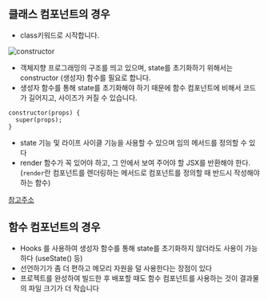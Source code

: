 ## 클래스 컴포넌트의 경우
- class키워드로 시작합니다.<br>

![constructor](https://velog.velcdn.com/images%2Fseong-dodo%2Fpost%2Fb8ba8634-7036-4212-a817-8ec05371c325%2Fimage.png)
- 객체지향 프로그래밍의 구조를 띄고 있으며, state를 초기화하기 위해서는 constructor (생성자) 함수를 필요로 합니다.<br>
- 생성자 함수를 통해 state를 초기화해야 하기 때문에 함수 컴포넌트에 비해서 코드가 길어지고, 사이즈가 커질 수 있습니다.<br>
```
constructor(props) {
  super(props);
}
```
- state 기능 및 라이프 사이클 기능을 사용할 수 있으며 임의 메서드를 정의할 수 있다<br>
- render 함수가 꼭 있어야 하고, 그 안에서 보여 주어야 할 JSX를 반환해야 한다.<br>
  (```render```란 컴포넌트를 렌더링하는 메서드로 컴포넌트를 정의할 때 반드시 작성해야하는 함수)

[참고주소](https://velog.io/@seong-dodo/React-%ED%81%B4%EB%9E%98%EC%8A%A4%ED%98%95-%EC%BB%B4%ED%8F%AC%EB%84%8C%ED%8A%B8-vs-%ED%95%A8%EC%88%98%ED%98%95-%EC%BB%B4%ED%8F%AC%EB%84%8C%ED%8A%B8)

## 함수 컴포넌트의 경우 

- Hooks 를 사용하여 생성자 함수를 통해 state를 초기화하지 않더라도 사용이 가능하다 (useState() 등)<br>
- 선언하기가 좀 더 편하고 메모리 자원을 덜 사용한다는 장점이 있다<br>
- 프로젝트를 완성하여 빌드한 후 배포할 때도 함수 컴포넌트를 사용하는 것이 결과물의 파일 크기가 더 작습니다<br>
